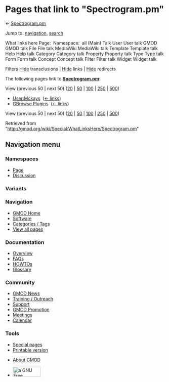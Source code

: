 <div id="mw-page-base" class="noprint">

</div>

<div id="mw-head-base" class="noprint">

</div>

<div id="content" class="mw-body" role="main">

<span id="top"></span>

<div id="mw-js-message" style="display:none;">

</div>



# <span dir="auto">Pages that link to "Spectrogram.pm"</span>

<div id="bodyContent">

<div id="contentSub">

← [Spectrogram.pm](/wiki/Spectrogram.pm "Spectrogram.pm")

</div>

<div id="jump-to-nav" class="mw-jump">

Jump to: [navigation](#mw-navigation), [search](#p-search)

</div>

<div id="mw-content-text">

What links here Page:  Namespace:  all (Main) Talk User User talk GMOD
GMOD talk File File talk MediaWiki MediaWiki talk Template Template talk
Help Help talk Category Category talk Property Property talk Type Type
talk Form Form talk Concept Concept talk Filter Filter talk Widget
Widget talk

Filters
[Hide](/mediawiki/index.php?title=Special:WhatLinksHere/Spectrogram.pm&hidetrans=1 "Special:WhatLinksHere/Spectrogram.pm")
transclusions \|
[Hide](/mediawiki/index.php?title=Special:WhatLinksHere/Spectrogram.pm&hidelinks=1 "Special:WhatLinksHere/Spectrogram.pm")
links \|
[Hide](/mediawiki/index.php?title=Special:WhatLinksHere/Spectrogram.pm&hideredirs=1 "Special:WhatLinksHere/Spectrogram.pm")
redirects

The following pages link to
**[Spectrogram.pm](/wiki/Spectrogram.pm "Spectrogram.pm")**:

View (previous 50 \| next 50)
([20](/mediawiki/index.php?title=Special:WhatLinksHere/Spectrogram.pm&limit=20 "Special:WhatLinksHere/Spectrogram.pm")
\|
[50](/mediawiki/index.php?title=Special:WhatLinksHere/Spectrogram.pm&limit=50 "Special:WhatLinksHere/Spectrogram.pm")
\|
[100](/mediawiki/index.php?title=Special:WhatLinksHere/Spectrogram.pm&limit=100 "Special:WhatLinksHere/Spectrogram.pm")
\|
[250](/mediawiki/index.php?title=Special:WhatLinksHere/Spectrogram.pm&limit=250 "Special:WhatLinksHere/Spectrogram.pm")
\|
[500](/mediawiki/index.php?title=Special:WhatLinksHere/Spectrogram.pm&limit=500 "Special:WhatLinksHere/Spectrogram.pm"))

- [User:Mckays](/wiki/User:Mckays "User:Mckays") ‎
  <span class="mw-whatlinkshere-tools">([←
  links](/mediawiki/index.php?title=Special:WhatLinksHere&target=User%3AMckays "Special:WhatLinksHere"))</span>
- [GBrowse Plugins](/wiki/GBrowse_Plugins "GBrowse Plugins") ‎
  <span class="mw-whatlinkshere-tools">([←
  links](/mediawiki/index.php?title=Special:WhatLinksHere&target=GBrowse+Plugins "Special:WhatLinksHere"))</span>

View (previous 50 \| next 50)
([20](/mediawiki/index.php?title=Special:WhatLinksHere/Spectrogram.pm&limit=20 "Special:WhatLinksHere/Spectrogram.pm")
\|
[50](/mediawiki/index.php?title=Special:WhatLinksHere/Spectrogram.pm&limit=50 "Special:WhatLinksHere/Spectrogram.pm")
\|
[100](/mediawiki/index.php?title=Special:WhatLinksHere/Spectrogram.pm&limit=100 "Special:WhatLinksHere/Spectrogram.pm")
\|
[250](/mediawiki/index.php?title=Special:WhatLinksHere/Spectrogram.pm&limit=250 "Special:WhatLinksHere/Spectrogram.pm")
\|
[500](/mediawiki/index.php?title=Special:WhatLinksHere/Spectrogram.pm&limit=500 "Special:WhatLinksHere/Spectrogram.pm"))

</div>

<div class="printfooter">

Retrieved from
"<http://gmod.org/wiki/Special:WhatLinksHere/Spectrogram.pm>"

</div>

<div id="catlinks" class="catlinks catlinks-allhidden">

</div>

<div class="visualClear">

</div>

</div>

</div>

<div id="mw-navigation">

## Navigation menu

<div id="mw-head">



<div id="left-navigation">

<div id="p-namespaces" class="vectorTabs" role="navigation"
aria-labelledby="p-namespaces-label">

### Namespaces

- <span id="ca-nstab-main"><a href="/wiki/Spectrogram.pm" accesskey="c"
  title="View the content page [c]">Page</a></span>
- <span id="ca-talk"><a
  href="/mediawiki/index.php?title=Talk:Spectrogram.pm&amp;action=edit&amp;redlink=1"
  accesskey="t"
  title="Discussion about the content page [t]">Discussion</a></span>

</div>

<div id="p-variants" class="vectorMenu emptyPortlet" role="navigation"
aria-labelledby="p-variants-label">

### 

### Variants[](#)

<div class="menu">

</div>

</div>

</div>

<div id="right-navigation">





</div>



</div>

</div>

</div>

<div id="mw-panel">

<div id="p-logo" role="banner">

<a href="/wiki/Main_Page"
style="background-image: url(http://gmod.org/images/GMOD-cogs.png);"
title="Visit the main page"></a>

</div>

<div id="p-Navigation" class="portal" role="navigation"
aria-labelledby="p-Navigation-label">

### Navigation

<div class="body">

- <span id="n-GMOD-Home">[GMOD Home](/wiki/Main_Page)</span>
- <span id="n-Software">[Software](/wiki/GMOD_Components)</span>
- <span id="n-Categories-.2F-Tags">[Categories /
  Tags](/wiki/Categories)</span>
- <span id="n-View-all-pages">[View all
  pages](/wiki/Special:AllPages)</span>

</div>

</div>

<div id="p-Documentation" class="portal" role="navigation"
aria-labelledby="p-Documentation-label">

### Documentation

<div class="body">

- <span id="n-Overview">[Overview](/wiki/Overview)</span>
- <span id="n-FAQs">[FAQs](/wiki/Category:FAQ)</span>
- <span id="n-HOWTOs">[HOWTOs](/wiki/Category:HOWTO)</span>
- <span id="n-Glossary">[Glossary](/wiki/Glossary)</span>

</div>

</div>

<div id="p-Community" class="portal" role="navigation"
aria-labelledby="p-Community-label">

### Community

<div class="body">

- <span id="n-GMOD-News">[GMOD News](/wiki/GMOD_News)</span>
- <span id="n-Training-.2F-Outreach">[Training /
  Outreach](/wiki/Training_and_Outreach)</span>
- <span id="n-Support">[Support](/wiki/Support)</span>
- <span id="n-GMOD-Promotion">[GMOD
  Promotion](/wiki/GMOD_Promotion)</span>
- <span id="n-Meetings">[Meetings](/wiki/Meetings)</span>
- <span id="n-Calendar">[Calendar](/wiki/Calendar)</span>

</div>

</div>

<div id="p-tb" class="portal" role="navigation"
aria-labelledby="p-tb-label">

### Tools

<div class="body">

- <span id="t-specialpages"><a href="/wiki/Special:SpecialPages" accesskey="q"
  title="A list of all special pages [q]">Special pages</a></span>
- <span id="t-print"><a
  href="/mediawiki/index.php?title=Special:WhatLinksHere/Spectrogram.pm&amp;printable=yes"
  rel="alternate" accesskey="p"
  title="Printable version of this page [p]">Printable version</a></span>

</div>

</div>

</div>

</div>

<div id="footer" role="contentinfo">

- <span id="footer-places-about">[About
  GMOD](/wiki/GMOD:About "GMOD:About")</span>

<!-- -->

- <span id="footer-copyrightico">[<img src="http://www.gnu.org/graphics/gfdl-logo-small.png" width="88"
  height="31" alt="a GNU Free Documentation License" />](http://www.gnu.org/licenses/fdl-1.3.html)</span>




</div>
